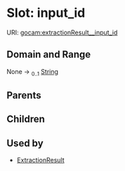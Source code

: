 
# Slot: input_id




URI: [gocam:extractionResult__input_id](http://w3id.org/ontogpt/gocam/extractionResult__input_id)


## Domain and Range

None &#8594;  <sub>0..1</sub> [String](types/String.md)

## Parents


## Children


## Used by

 * [ExtractionResult](ExtractionResult.md)
